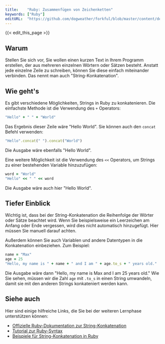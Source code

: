 ```yaml
---
title:    "Ruby: Zusammenfügen von Zeichenketten"
keywords: ["Ruby"]
editURL:  "https://github.com/dogweather/forkful/blob/master/content/de/ruby/concatenating-strings.md"
---
```


{{< edit_this_page >}}

## Warum

Stellen Sie sich vor, Sie wollen einen kurzen Text in Ihrem Programm erstellen, der aus mehreren einzelnen Wörtern oder Sätzen besteht. Anstatt jede einzelne Zeile zu schreiben, können Sie diese einfach miteinander verbinden. Das nennt man auch "String-Konkatenation". 

## Wie geht's

Es gibt verschiedene Möglichkeiten, Strings in Ruby zu konkatenieren. Die einfachste Methode ist die Verwendung des `+` Operators:

```Ruby
"Hello" + " " + "World" 
```

Das Ergebnis dieser Zeile wäre "Hello World". Sie können auch den `concat` Befehl verwenden:

```Ruby
"Hello".concat(" ").concat("World") 
```
Die Ausgabe wäre ebenfalls "Hello World".

Eine weitere Möglichkeit ist die Verwendung des `<<` Operators, um Strings zu einer bestehenden Variable hinzuzufügen:

```Ruby
word = "World"
"Hello" << " " << word
```

Die Ausgabe wäre auch hier "Hello World".

## Tiefer Einblick

Wichtig ist, dass bei der String-Konkatenation die Reihenfolge der Wörter oder Sätze beachtet wird. Wenn Sie beispielsweise ein Leerzeichen am Anfang oder Ende vergessen, wird dies nicht automatisch hinzugefügt. Hier müssen Sie manuell darauf achten.

Außerdem können Sie auch Variablen und andere Datentypen in die Konkatenation einbeziehen. Zum Beispiel:

```Ruby
name = "Max"
age = 25
"Hello, my name is " + name + " and I am " + age.to_s + " years old."
```

Die Ausgabe wäre dann "Hello, my name is Max and I am 25 years old." Wie Sie sehen, müssen wir die Zahl `age` mit `.to_s` in einen String umwandeln, damit sie mit den anderen Strings konkateniert werden kann.

## Siehe auch

Hier sind einige hilfreiche Links, die Sie bei der weiteren Lernphase unterstützen können:

- [Offizielle Ruby-Dokumentation zur String-Konkatenation](https://ruby-doc.org/core-3.0.2/String.html#method-i-2B)
- [Tutorial zur Ruby-Syntax](https://www.ruby-lang.org/de/documentation/quickstart/)
- [Beispiele für String-Konkatenation in Ruby](https://www.rubyguides.com/2019/03/ruby-string-concatenation/)